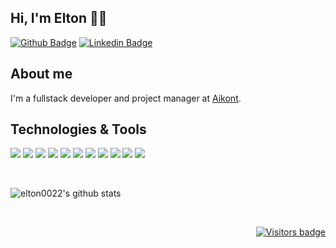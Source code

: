 ## Hi, I'm Elton 👋😄

[![Github Badge](https://img.shields.io/badge/-Github-000?style=flat-square&logo=Github&logoColor=white&link=https://github.com/elton0022)](https://github.com/elton0022)
[![Linkedin Badge](https://img.shields.io/badge/-LinkedIn-blue?style=flat-square&logo=Linkedin&logoColor=white&link=https://www.linkedin.com/in/elton-rodrigues-dev/)](https://www.linkedin.com/in/elton-rodrigues-dev/)

## About me
I'm a fullstack developer and project manager at [Aikont](https://www.aikont.com.br/).
## Technologies & Tools
<p>
   <img src="https://img.shields.io/static/v1?style=flat&logo=javascript&logoColor=white&label=Code&message=JavaScript&color=blueviolet">
   <img src="https://img.shields.io/static/v1?style=flat&logo=typescript&logoColor=white&label=Code&message=TypeScript&color=blueviolet">
   <img src="https://img.shields.io/static/v1?style=flat&logo=java&logoColor=white&label=Code&message=Java&color=blueviolet">
   <img src="https://img.shields.io/static/v1?style=flat&logo=react&logoColor=white&label=Technology&message=ReactJS&color=blueviolet">
   <img src="https://img.shields.io/static/v1?style=flat&logo=react.native&logoColor=white&label=Technology&message=ReactNative&color=blueviolet">
   <img src="https://img.shields.io/static/v1?style=flat&logo=angular&logoColor=white&label=Technology&message=Angular&color=blueviolet">
   <img src="https://img.shields.io/static/v1?style=flat&logo=ionic&logoColor=white&label=Technology&message=Ionic&color=blueviolet">
   <img src="https://img.shields.io/static/v1?style=flat&logo=spring&logoColor=white&label=Technology&message=Spring&color=blueviolet">
   <img src="https://img.shields.io/static/v1?style=flat&logo=node.js&logoColor=white&label=Technology&message=Node.js&color=blueviolet">
   <img src="https://img.shields.io/static/v1?style=flat&logo=mysql&logoColor=white&label=DataBase&message=MySQL&color=blueviolet">
   <img src="https://img.shields.io/static/v1?style=flat&logo=mongodb&logoColor=white&label=DataBase&message=MongoDB&color=blueviolet">
</p>

<br/>

<p align="left">
    <img src="https://github-readme-stats.vercel.app/api?username=elton0022&show_icons=true&theme=buefy" alt="elton0022's github stats" />
</p>

<br/>

<p align="right">
  <a href="https://badges.pufler.dev">
      <img src="https://badges.pufler.dev/visits/elton0022/elton0022" alt="Visitors badge" />
   </a>
</p>
